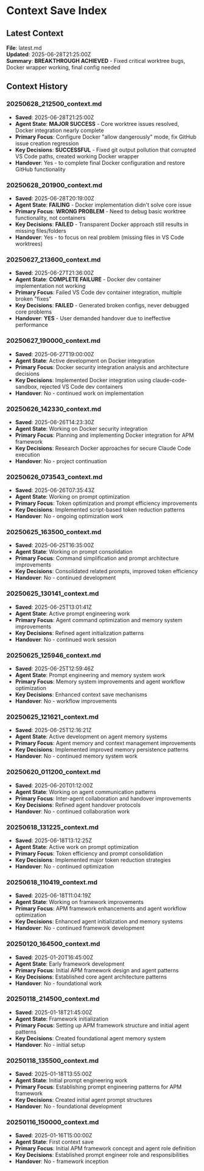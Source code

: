 # Context Save Index

## Latest Context

**File**: latest.md  
**Updated**: 2025-06-28T21:25:00Z  
**Summary**: **BREAKTHROUGH ACHIEVED** - Fixed critical worktree bugs, Docker wrapper working, final config needed

## Context History

### 20250628_212500_context.md

- **Saved**: 2025-06-28T21:25:00Z
- **Agent State**: **MAJOR SUCCESS** - Core worktree issues resolved, Docker integration nearly complete
- **Primary Focus**: Configure Docker "allow dangerously" mode, fix GitHub issue creation regression
- **Key Decisions**: **SUCCESSFUL** - Fixed git output pollution that corrupted VS Code paths, created working Docker wrapper
- **Handover**: Yes - to complete final Docker configuration and restore GitHub functionality

### 20250628_201900_context.md

- **Saved**: 2025-06-28T20:19:00Z
- **Agent State**: **FAILING** - Docker implementation didn't solve core issue
- **Primary Focus**: **WRONG PROBLEM** - Need to debug basic worktree functionality, not containers
- **Key Decisions**: **FAILED** - Transparent Docker approach still results in missing files/folders
- **Handover**: Yes - to focus on real problem (missing files in VS Code worktrees)

### 20250627_213600_context.md

- **Saved**: 2025-06-27T21:36:00Z
- **Agent State**: **COMPLETE FAILURE** - Docker dev container implementation not working
- **Primary Focus**: Failed VS Code dev container integration, multiple broken "fixes"
- **Key Decisions**: **FAILED** - Generated broken configs, never debugged core problems
- **Handover**: **YES** - User demanded handover due to ineffective performance

### 20250627_190000_context.md

- **Saved**: 2025-06-27T19:00:00Z
- **Agent State**: Active development on Docker integration
- **Primary Focus**: Docker security integration analysis and architecture decisions
- **Key Decisions**: Implemented Docker integration using claude-code-sandbox, rejected VS Code dev containers
- **Handover**: No - continued work on implementation

### 20250626_142330_context.md

- **Saved**: 2025-06-26T14:23:30Z
- **Agent State**: Working on Docker security integration
- **Primary Focus**: Planning and implementing Docker integration for APM framework  
- **Key Decisions**: Research Docker approaches for secure Claude Code execution
- **Handover**: No - project continuation

### 20250626_073543_context.md

- **Saved**: 2025-06-26T07:35:43Z
- **Agent State**: Working on prompt optimization
- **Primary Focus**: Token optimization and prompt efficiency improvements
- **Key Decisions**: Implemented script-based token reduction patterns
- **Handover**: No - ongoing optimization work

### 20250625_163500_context.md

- **Saved**: 2025-06-25T16:35:00Z
- **Agent State**: Working on prompt consolidation
- **Primary Focus**: Command simplification and prompt architecture improvements
- **Key Decisions**: Consolidated related prompts, improved token efficiency
- **Handover**: No - continued development

### 20250625_130141_context.md

- **Saved**: 2025-06-25T13:01:41Z
- **Agent State**: Active prompt engineering work
- **Primary Focus**: Agent command optimization and memory system improvements
- **Key Decisions**: Refined agent initialization patterns
- **Handover**: No - continued work session

### 20250625_125946_context.md

- **Saved**: 2025-06-25T12:59:46Z
- **Agent State**: Prompt engineering and memory system work
- **Primary Focus**: Memory system improvements and agent workflow optimization
- **Key Decisions**: Enhanced context save mechanisms
- **Handover**: No - workflow improvements

### 20250625_121621_context.md

- **Saved**: 2025-06-25T12:16:21Z
- **Agent State**: Active development on agent memory systems
- **Primary Focus**: Agent memory and context management improvements  
- **Key Decisions**: Implemented improved memory persistence patterns
- **Handover**: No - continued memory system work

### 20250620_011200_context.md

- **Saved**: 2025-06-20T01:12:00Z
- **Agent State**: Working on agent communication patterns
- **Primary Focus**: Inter-agent collaboration and handover improvements
- **Key Decisions**: Refined agent handover protocols
- **Handover**: No - continued collaboration work

### 20250618_131225_context.md

- **Saved**: 2025-06-18T13:12:25Z
- **Agent State**: Active work on prompt optimization
- **Primary Focus**: Token efficiency and prompt consolidation
- **Key Decisions**: Implemented major token reduction strategies
- **Handover**: No - continued optimization

### 20250618_110419_context.md

- **Saved**: 2025-06-18T11:04:19Z
- **Agent State**: Working on framework improvements
- **Primary Focus**: APM framework enhancements and agent workflow optimization
- **Key Decisions**: Enhanced agent initialization and memory systems
- **Handover**: No - continued framework development

### 20250120_164500_context.md

- **Saved**: 2025-01-20T16:45:00Z
- **Agent State**: Early framework development
- **Primary Focus**: Initial APM framework design and agent patterns
- **Key Decisions**: Established core agent architecture patterns
- **Handover**: No - foundational work

### 20250118_214500_context.md

- **Saved**: 2025-01-18T21:45:00Z
- **Agent State**: Framework initialization
- **Primary Focus**: Setting up APM framework structure and initial agent patterns
- **Key Decisions**: Created foundational agent memory system
- **Handover**: No - initial setup

### 20250118_135500_context.md

- **Saved**: 2025-01-18T13:55:00Z
- **Agent State**: Initial prompt engineering work
- **Primary Focus**: Establishing prompt engineering patterns for APM framework
- **Key Decisions**: Created initial agent prompt structures
- **Handover**: No - foundational development

### 20250116_150000_context.md

- **Saved**: 2025-01-16T15:00:00Z
- **Agent State**: First context save
- **Primary Focus**: Initial APM framework concept and agent role definition
- **Key Decisions**: Established prompt engineer role and responsibilities
- **Handover**: No - framework inception